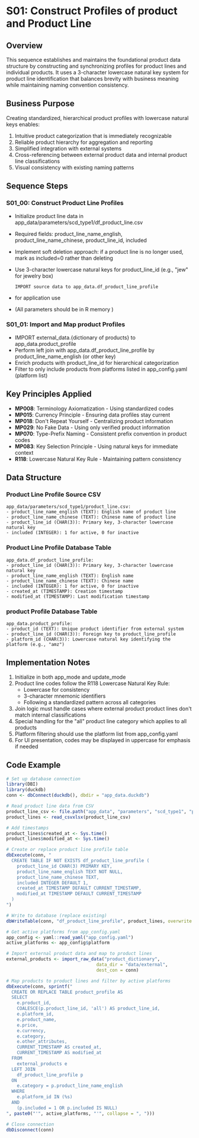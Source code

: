 # S01: Construct Profiles of product and Product Line

## Overview

This sequence establishes and maintains the foundational product data structure by constructing and synchronizing profiles for product lines and individual products. It uses a 3-character lowercase natural key system for product line identification that balances brevity with business meaning while maintaining naming convention consistency.

## Business Purpose

Creating standardized, hierarchical product profiles with lowercase natural keys enables:
1. Intuitive product categorization that is immediately recognizable
2. Reliable product hierarchy for aggregation and reporting
3. Simplified integration with external systems
4. Cross-referencing between external product data and internal product line classifications
5. Visual consistency with existing naming patterns

## Sequence Steps

### S01_00: Construct Product Line Profiles
- Initialize product line data in app_data/parameters/scd_type1/df_product_line.csv

- Required fields: product_line_name_english, product_line_name_chinese, product_line_id, included

- Implement soft deletion approach: if a product line is no longer used, mark as included=0 rather than deleting

- Use 3-character lowercase natural keys for product_line_id (e.g., "jew" for jewelry box)

  ```
  IMPORT source data to app_data.df_product_line_profile
  ```

- for application use

- (All parameters should be in R memory )

### S01_01: Import and Map product Profiles
- IMPORT external_data.{dictionary of products} to app_data.product_profile
- Perform left join with app_data.df_product_line_profile by product_line_name_english (or other key)
- Enrich products with product_line_id for hierarchical categorization
- Filter to only include products from platforms listed in app_config.yaml (platform list)

## Key Principles Applied

- **MP008**: Terminology Axiomatization - Using standardized codes
- **MP015**: Currency Principle - Ensuring data profiles stay current
- **MP018**: Don't Repeat Yourself - Centralizing product information
- **MP029**: No Fake Data - Using only verified product information
- **MP070**: Type-Prefix Naming - Consistent prefix convention in product codes
- **MP083**: Key Selection Principle - Using natural keys for immediate context
- **R118**: Lowercase Natural Key Rule - Maintaining pattern consistency

## Data Structure

### Product Line Profile Source CSV
```
app_data/parameters/scd_type1/product_line.csv:
- product_line_name_english (TEXT): English name of product line
- product_line_name_chinese (TEXT): Chinese name of product line
- product_line_id (CHAR(3)): Primary key, 3-character lowercase natural key
- included (INTEGER): 1 for active, 0 for inactive
```

### Product Line Profile Database Table
```
app_data.df_product_line_profile:
- product_line_id (CHAR(3)): Primary key, 3-character lowercase natural key
- product_line_name_english (TEXT): English name
- product_line_name_chinese (TEXT): Chinese name
- included (INTEGER): 1 for active, 0 for inactive
- created_at (TIMESTAMP): Creation timestamp
- modified_at (TIMESTAMP): Last modification timestamp
```

### product Profile Database Table
```
app_data.product_profile:
- product_id (TEXT): Unique product identifier from external system
- product_line_id (CHAR(3)): Foreign key to product_line_profile
- platform_id (CHAR(3)): Lowercase natural key identifying the platform (e.g., "amz")
```

## Implementation Notes

1. Initialize in both app_mode and update_mode
2. Product line codes follow the R118 Lowercase Natural Key Rule:
   - Lowercase for consistency
   - 3-character mnemonic identifiers
   - Following a standardized pattern across all categories
3. Join logic must handle cases where external product product lines don't match internal classifications
4. Special handling for the "all" product line category which applies to all products
5. Platform filtering should use the platform list from app_config.yaml
6. For UI presentation, codes may be displayed in uppercase for emphasis if needed

## Code Example

```R
# Set up database connection
library(DBI)
library(duckdb)
conn <- dbConnect(duckdb(), dbdir = "app_data.duckdb")

# Read product line data from CSV
product_line_csv <- file.path("app_data", "parameters", "scd_type1", "product_line.csv")
product_lines <- read_csvxlsx(product_line_csv)

# Add timestamps
product_lines$created_at <- Sys.time()
product_lines$modified_at <- Sys.time()

# Create or replace product line profile table
dbExecute(conn, "
  CREATE TABLE IF NOT EXISTS df_product_line_profile (
    product_line_id CHAR(3) PRIMARY KEY,
    product_line_name_english TEXT NOT NULL,
    product_line_name_chinese TEXT,
    included INTEGER DEFAULT 1,
    created_at TIMESTAMP DEFAULT CURRENT_TIMESTAMP,
    modified_at TIMESTAMP DEFAULT CURRENT_TIMESTAMP
  )
")

# Write to database (replace existing)
dbWriteTable(conn, "df_product_line_profile", product_lines, overwrite = TRUE)

# Get active platforms from app_config.yaml
app_config <- yaml::read_yaml("app_config.yaml")
active_platforms <- app_config$platform

# Import external product data and map to product lines
external_products <- import_raw_data("product_dictionary", 
                                  data_dir = "data/external",
                                  dest_con = conn)

# Map products to product lines and filter by active platforms
dbExecute(conn, sprintf("
  CREATE OR REPLACE TABLE product_profile AS
  SELECT 
    e.product_id,
    COALESCE(p.product_line_id, 'all') AS product_line_id,
    e.platform_id,
    e.product_name,
    e.price,
    e.currency,
    e.category,
    e.other_attributes,
    CURRENT_TIMESTAMP AS created_at,
    CURRENT_TIMESTAMP AS modified_at
  FROM 
    external_products e
  LEFT JOIN 
    df_product_line_profile p
  ON 
    e.category = p.product_line_name_english
  WHERE 
    e.platform_id IN (%s)
  AND
    (p.included = 1 OR p.included IS NULL)
", paste0("'", active_platforms, "'", collapse = ", ")))

# Close connection
dbDisconnect(conn)
```
